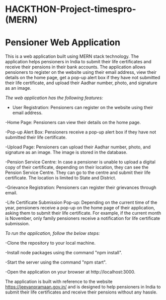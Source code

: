 # HACKTHON-Project-timespro-(MERN)
<h1>Pensioner Web Application</h1>

This is a web application built using MERN stack technology. The application helps pensioners in India to submit their life certificates and receive their pensions in their bank accounts. The application allows pensioners to register on the website using their email address, view their details on the home page, get a pop-up alert box if they have not submitted their life certificate, and upload their Aadhar number, photo, and signature as an image.

*The web application has the following features:*

- User Registration: Pensioners can register on the website using their email address.<br>

-Home Page: Pensioners can view their details on the home page.<br>

-Pop-up Alert Box: Pensioners receive a pop-up alert box if they have not submitted their life certificate.<br>

-Upload Page: Pensioners can upload their Aadhar number, photo, and signature as an image. The image is stored in the database.<br>

-Pension Service Centre: In case a pensioner is unable to upload a digital copy of their certificate, depending on their location, they can see the Pension Service Centre. They can go to the centre and submit their life certificate. The location is limited to State and District.<br>

-Grievance Registration: Pensioners can register their grievances through email.<br>

-Life Certificate Submission Pop-up: Depending on the current time of the year, pensioners receive a pop-up on the home page of their application, asking them to submit their life certificate. For example, if the current month is November, only family pensioners receive a notification for life certificate submission.<br>

*To run the application, follow the below steps:*

-Clone the repository to your local machine.

-Install node packages using the command "npm install".

-Start the server using the command "npm start".

-Open the application on your browser at http://localhost:3000.

The application is built with reference to the website https://jeevanpramaan.gov.in/ and is designed to help pensioners in India to submit their life certificates and receive their pensions without any hassle.




